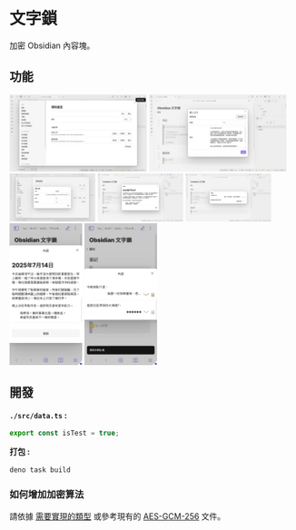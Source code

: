 文字鎖
=======

加密 Obsidian 內容塊。


## 功能

<div>
  <img src="./looseLeaf/assets/desktop-02.webp" width="48%" />
  <img src="./looseLeaf/assets/desktop-03.webp" width="48%" />
  <img src="./looseLeaf/assets/desktop-01.webp" width="30%" />
  <img src="./looseLeaf/assets/desktop-04.webp" width="30%" />
  <img src="./looseLeaf/assets/desktop-05.webp" width="30%" />
</div>
<div>
  <img src="./looseLeaf/assets/mobile-04.webp" height="250px" />
  <img src="./looseLeaf/assets/mobile-05.webp" height="250px" />
</div>


## 開發

**`./src/data.ts` :**

  ```ts
  export const isTest = true;
  ```

**打包 :**

  ```bash
  deno task build
  ```


### 如何增加加密算法

請依據 [需要實現的類型](src/cryptoCan/cryptoCan.d.ts)
或參考現有的 [AES-GCM-256](src/cryptoCan/aes-gcm-256-v1.ts)
文件。
